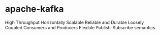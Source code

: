 # apache-kafka

High Throughput
Horizontally Scalable
Reliable and Durable
Loosely Coupled Consumers and Producers
Flexible Publish-Subscribe semantics
